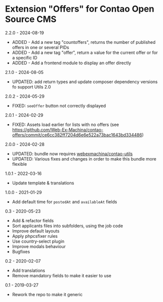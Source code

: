 Extension "Offers" for Contao Open Source CMS
========

2.2.0 - 2024-08-19
- ADDED - Add a new tag "countoffers", returns the number of published offers in one or several PIDs 
- ADDED - Add a new tag "offer", return a value for the current offer or for a specific ID
- ADDED - Add a frontend module to display an offer directly

2.1.0 - 2024-08-05
- UPDATED: add return types and update composer dependency versions fo support Utils 2.0

2.0.2 - 2024-05-29
- FIXED: `seeOffer` button not correctly displayed

2.0.1 - 2024-02-29
- FIXED: Assets load earlier for lists with no offers (see https://github.com/Web-Ex-Machina/contao-offers/commit/ce6cc382ff7204d6e6e522a73bac1643bd334486)

2.0.0 - 2024-02-28
- UPDATED: bundle now requires [webexmachina/contao-utils](https://github.com/Web-Ex-Machina/contao-utils)
- UPDATED: Various fixes and changes in order to make this bundle more flexible

1.0.1 - 2022-03-16
- Update template & translations

1.0.0 - 2021-01-29
- Add default time for `postedAt` and `availableAt` fields

0.3 - 2020-05-23
- Add & refactor fields
- Sort applicants files into subfolders, using the job code
- Improve default layouts
- Apply phpcsfixer rules
- Use country-select plugin
- Improve modals behaviour
- Bugfixes

0.2 - 2020-02-07
- Add translations 
- Remove mandatory fields to make it easier to use

0.1 - 2019-03-27
- Rework the repo to make it generic